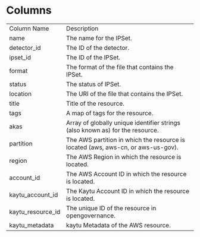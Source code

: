 # Columns  

<table>
	<tr><td>Column Name</td><td>Description</td></tr>
	<tr><td>name</td><td>The name for the IPSet.</td></tr>
	<tr><td>detector_id</td><td>The ID of the detector.</td></tr>
	<tr><td>ipset_id</td><td>The ID of the IPSet.</td></tr>
	<tr><td>format</td><td>The format of the file that contains the IPSet.</td></tr>
	<tr><td>status</td><td>The status of IPSet.</td></tr>
	<tr><td>location</td><td>The URI of the file that contains the IPSet.</td></tr>
	<tr><td>title</td><td>Title of the resource.</td></tr>
	<tr><td>tags</td><td>A map of tags for the resource.</td></tr>
	<tr><td>akas</td><td>Array of globally unique identifier strings (also known as) for the resource.</td></tr>
	<tr><td>partition</td><td>The AWS partition in which the resource is located (aws, aws-cn, or aws-us-gov).</td></tr>
	<tr><td>region</td><td>The AWS Region in which the resource is located.</td></tr>
	<tr><td>account_id</td><td>The AWS Account ID in which the resource is located.</td></tr>
	<tr><td>kaytu_account_id</td><td>The Kaytu Account ID in which the resource is located.</td></tr>
	<tr><td>kaytu_resource_id</td><td>The unique ID of the resource in opengovernance.</td></tr>
	<tr><td>kaytu_metadata</td><td>kaytu Metadata of the AWS resource.</td></tr>
</table>